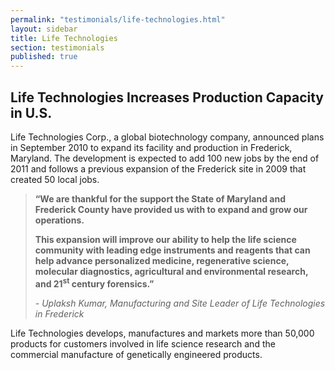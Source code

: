 ```yaml
---
permalink: "testimonials/life-technologies.html"
layout: sidebar
title: Life Technologies
section: testimonials
published: true
---
```

 
## Life Technologies&nbsp;Increases Production Capacity in U.S.

Life Technologies Corp., a global biotechnology company, announced plans in September 2010 to expand its facility and production in Frederick, Maryland. The development is expected to add 100 new jobs by the end of 2011 and follows a previous expansion of the Frederick site in 2009 that created 50 local jobs.&nbsp;

>**“We are thankful for the support the State of Maryland and Frederick County have provided us with to expand and grow our operations.**
>
>**This expansion will improve our ability to help the life science community with leading edge instruments and reagents that can help advance personalized medicine, regenerative science, molecular diagnostics, agricultural and environmental research, and 21<SUP>st</sup> century forensics.”**
>
>_- Uplaksh Kumar, Manufacturing and Site Leader of Life Technologies in Frederick_

Life Technologies develops, manufactures and markets more than 50,000 products for customers involved in life science research and the commercial manufacture of genetically engineered products.
 

